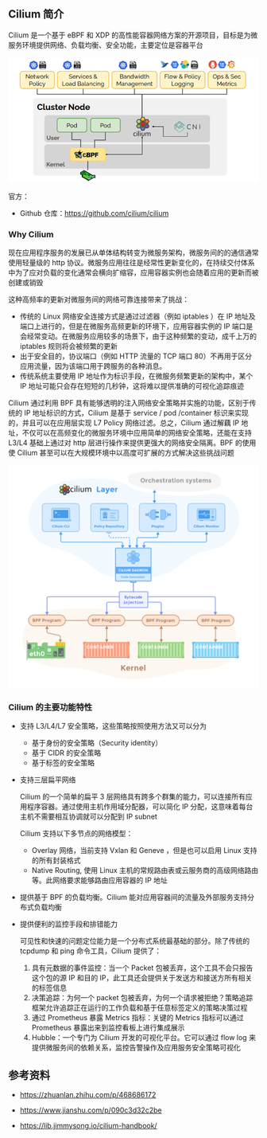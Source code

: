 ## Cilium 简介

Cilium 是一个基于 eBPF 和 XDP 的高性能容器网络方案的开源项目，目标是为微服务环境提供网络、负载均衡、安全功能，主要定位是容器平台

![Cilium feature overview](.assets/Cilium%E7%AE%80%E4%BB%8B/cilium_overview.png)

官方：

- Github 仓库：<https://github.com/cilium/cilium>

### Why Cilium

现在应用程序服务的发展已从单体结构转变为微服务架构，微服务间的的通信通常使用轻量级的 http 协议。微服务应用往往是经常性更新变化的，在持续交付体系中为了应对负载的变化通常会横向扩缩容，应用容器实例也会随着应用的更新而被创建或销毁

这种高频率的更新对微服务间的网络可靠连接带来了挑战：

- 传统的 Linux 网络安全连接方式是通过过滤器（例如 iptables ）在 IP 地址及端口上进行的，但是在微服务高频更新的环境下，应用容器实例的 IP 端口是会经常变动。在微服务应用较多的场景下，由于这种频繁的变动，成千上万的 iptables 规则将会被频繁的更新
- 出于安全目的，协议端口（例如 HTTP 流量的 TCP 端口 80）不再用于区分应用流量，因为该端口用于跨服务的各种消息。
- 传统系统主要使用 IP 地址作为标识手段，在微服务频繁更新的架构中，某个 IP 地址可能只会存在短短的几秒钟，这将难以提供准确的可视化追踪痕迹

Cilium 通过利用 BPF 具有能够透明的注入网络安全策略并实施的功能，区别于传统的 IP 地址标识的方式，Cilium 是基于 service / pod /container 标识来实现的，并且可以在应用层实现 L7 Policy 网络过滤。总之，Cilium 通过解藕 IP 地址，不仅可以在高频变化的微服务环境中应用简单的网络安全策略，还能在支持 L3/L4 基础上通过对 http 层进行操作来提供更强大的网络安全隔离。BPF 的使用使 Cilium 甚至可以在大规模环境中以高度可扩展的方式解决这些挑战问题

![img](.assets/Cilium%E7%AE%80%E4%BB%8B/9885453-6b09787b4b207027.png)

### Cilium 的主要功能特性

- 支持 L3/L4/L7 安全策略，这些策略按照使用方法又可以分为

  - 基于身份的安全策略（Security identity）
  - 基于 CIDR 的安全策略
  - 基于标签的安全策略

- 支持三层扁平网络

  Cilium 的一个简单的扁平 3 层网络具有跨多个群集的能力，可以连接所有应用程序容器。通过使用主机作用域分配器，可以简化 IP 分配，这意味着每台主机不需要相互协调就可以分配到 IP subnet

  Cilium 支持以下多节点的网络模型：

  - Overlay 网络，当前支持 Vxlan 和 Geneve ，但是也可以启用 Linux 支持的所有封装格式
  - Native Routing, 使用 Linux 主机的常规路由表或云服务商的高级网络路由等。此网络要求能够路由应用容器的 IP 地址

- 提供基于 BPF 的负载均衡。Cilium 能对应用容器间的流量及外部服务支持分布式负载均衡

- 提供便利的监控手段和排错能力

  可见性和快速的问题定位能力是一个分布式系统最基础的部分。除了传统的 tcpdump 和 ping 命令工具，Cilium 提供了：

  1. 具有元数据的事件监控：当一个 Packet 包被丢弃，这个工具不会只报告这个包的源 IP 和目的 IP，此工具还会提供关于发送方和接送方所有相关的标签信息
  2. 决策追踪：为何一个 packet 包被丢弃，为何一个请求被拒绝？策略追踪框架允许追踪正在运行的工作负载和基于任意标签定义的策略决策过程
  3. 通过 Prometheus 暴露 Metrics 指标：关键的 Metrics 指标可以通过 Prometheus 暴露出来到监控看板上进行集成展示
  4. Hubble：一个专门为 Cilium 开发的可视化平台。它可以通过 flow log 来提供微服务间的依赖关系，监控告警操作及应用服务安全策略可视化

## 参考资料

- <https://zhuanlan.zhihu.com/p/468686172>

- <https://www.jianshu.com/p/090c3d32c2be>

- <https://lib.jimmysong.io/cilium-handbook/>
